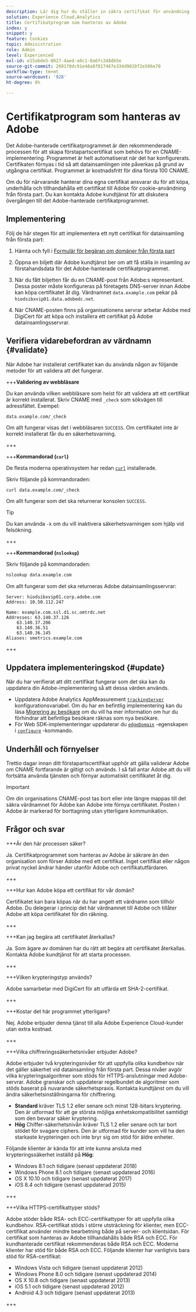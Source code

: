 ```yaml
---
description: Lär dig hur du ställer in säkra certifikat för användning med Adobe Experience Cloud cookies från första part.
solution: Experience Cloud,Analytics
title: Certifikatprogram som hanteras av Adobe
index: y
snippet: y
feature: Cookies
topic: Administration
role: Admin
level: Experienced
exl-id: e15abde5-8027-4aed-a0c1-8a6fc248db5e
source-git-commit: 2691f0dc91e48a8f817467e334d9028f2e506e70
workflow-type: tm+mt
source-wordcount: '928'
ht-degree: 0%

---
```


# Certifikatprogram som hanteras av Adobe

Det Adobe-hanterade certifikatprogrammet är den rekommenderade processen för att skapa förstapartscertifikat som behövs för en CNAME-implementering. Programmet är helt automatiserat när det har konfigurerats. Certifikaten förnyas i tid så att datainsamlingen inte påverkas på grund av utgångna certifikat. Programmet är kostnadsfritt för dina första 100 CNAME.

Om du för närvarande hanterar dina egna certifikat ansvarar du för att köpa, underhålla och tillhandahålla ett certifikat till Adobe för cookie-användning från första part. Du kan kontakta Adobe kundtjänst för att diskutera övergången till det Adobe-hanterade certifikatprogrammet.

## Implementering

Följ de här stegen för att implementera ett nytt certifikat för datainsamling från första part:

1. Hämta och fyll i [Formulär för begäran om domäner från första part](cookies/assets/First_Party_Domain_Request_Form.xlsx)

1. Öppna en biljett där Adobe kundtjänst ber om att få ställa in insamling av förstahandsdata för det Adobe-hanterade certifikatprogrammet.

1. När du fått biljetten får du en CNAME-post från Adobe:s representant. Dessa poster måste konfigureras på företagets DNS-server innan Adobe kan köpa certifikatet åt dig. Värdnamnet `data.example.com` pekar på `hiodsibxvip01.data.adobedc.net`.

1. När CNAME-posten finns på organisationens servrar arbetar Adobe med DigiCert för att köpa och installera ett certifikat på Adobe datainsamlingsservrar.

## Verifiera vidarebefordran av värdnamn {#validate}

När Adobe har installerat certifikatet kan du använda någon av följande metoder för att validera att det fungerar.

+++**Validering av webbläsare**

Du kan använda vilken webbläsare som helst för att validera att ett certifikat är korrekt installerat. Skriv CNAME med `_check` som sökvägen till adressfältet. Exempel:

`data.example.com/_check`

Om allt fungerar visas det i webbläsaren `SUCCESS`. Om certifikatet inte är korrekt installerat får du en säkerhetsvarning.

+++

+++**Kommandorad (`curl`)**

De flesta moderna operativsystem har redan [`curl`](https://curl.se) installerade.

Skriv följande på kommandoraden:

```sh
curl data.example.com/_check
```

Om allt fungerar som det ska returnerar konsolen `SUCCESS`.

>[!TIP]
>
>Du kan använda `-k` om du vill inaktivera säkerhetsvarningen som hjälp vid felsökning.

+++

+++**Kommandorad (`nslookup`)**

Skriv följande på kommandoraden:

```sh
nslookup data.example.com
```

Om allt fungerar som det ska returneras Adobe datainsamlingsservrar:

```text
Server: hiodsibxvip01.corp.adobe.com
Address: 10.50.112.247

Name: example.com.ssl.d1.sc.omtrdc.net
Addresses: 63.140.37.126
    63.140.37.206
    63.140.36.51
    63.140.36.145
Aliases: smetrics.example.com
```

+++

## Uppdatera implementeringskod {#update}

När du har verifierat att ditt certifikat fungerar som det ska kan du uppdatera din Adobe-implementering så att dessa värden används.

* Uppdatera Adobe Analytics AppMeasurement [`trackingServer`](https://experienceleague.adobe.com/en/docs/analytics/implementation/vars/config-vars/trackingserver) konfigurationsvariabel. Om du har en befintlig implementering kan du läsa [Migrering av besökare](https://experienceleague.adobe.com/en/docs/analytics/technotes/visitor-migration) om du vill ha mer information om hur du förhindrar att befintliga besökare räknas som nya besökare.
* För Web SDK-implementeringar uppdaterar du [`edgeDomain`](https://experienceleague.adobe.com/en/docs/experience-platform/web-sdk/commands/configure/edgedomain) -egenskapen i [`configure`](https://experienceleague.adobe.com/en/docs/experience-platform/web-sdk/commands/configure/overview) -kommando.

## Underhåll och förnyelser

Trettio dagar innan ditt förstapartscertifikat upphör att gälla validerar Adobe om CNAME fortfarande är giltigt och används. I så fall antar Adobe att du vill fortsätta använda tjänsten och förnyar automatiskt certifikatet åt dig.

>[!IMPORTANT]
>
>Om din organisations CNAME-post tas bort eller inte längre mappas till det säkra värdnamnet för Adobe kan Adobe inte förnya certifikatet. Posten i Adobe är markerad för borttagning utan ytterligare kommunikation.

## Frågor och svar

+++Är den här processen säker?

Ja. Certifikatprogrammet som hanteras av Adobe är säkrare än den organisation som förser Adobe med ett certifikat. Inget certifikat eller någon privat nyckel ändrar händer utanför Adobe och certifikatutfärdaren.

+++

+++Hur kan Adobe köpa ett certifikat för vår domän?

Certifikatet kan bara köpas när du har angett ett värdnamn som tillhör Adobe. Du delegerar i princip det här värdnamnet till Adobe och tillåter Adobe att köpa certifikatet för din räkning.

+++

+++Kan jag begära att certifikatet återkallas?

Ja. Som ägare av domänen har du rätt att begära att certifikatet återkallas. Kontakta Adobe kundtjänst för att starta processen.

+++

+++Vilken krypteringstyp används?

Adobe samarbetar med DigiCert för att utfärda ett SHA-2-certifikat.

+++

+++Kostar det här programmet ytterligare?

Nej. Adobe erbjuder denna tjänst till alla Adobe Experience Cloud-kunder utan extra kostnad.

+++

+++Vilka chiffreringssäkerhetsnivåer erbjuder Adobe?

Adobe erbjuder två krypteringsnivåer för att uppfylla olika kundbehov när det gäller säkerhet vid datainsamling från första part. Dessa nivåer avgör vilka krypteringsalgoritmer som stöds för HTTPS-anslutningar med Adobe-servrar. Adobe granskar och uppdaterar regelbundet de algoritmer som stöds baserat på nuvarande säkerhetspraxis. Kontakta kundtjänst om du vill ändra säkerhetsinställningarna för chiffrering.

* **Standard** kräver TLS 1.2 eller senare och minst 128-bitars kryptering. Den är utformad för att ge största möjliga enhetskompatibilitet samtidigt som den bevarar säker kryptering.
* **Hög** Chiffer-säkerhetsnivån kräver TLS 1.2 eller senare och tar bort stödet för svagare ciphers. Den är utformad för kunder som vill ha den starkaste krypteringen och inte bryr sig om stöd för äldre enheter.

Följande klienter är kända för att inte kunna ansluta med krypteringssäkerhet inställd på **Hög**:

* Windows 8.1 och tidigare (senast uppdaterat 2018)
* Windows Phone 8.1 och tidigare (senast uppdaterad 2016)
* OS X 10.10 och tidigare (senast uppdaterat 2017)
* iOS 8.4 och tidigare (senast uppdaterad 2015)

+++

+++Vilka HTTPS-certifikattyper stöds?

Adobe stöder både RSA- och ECC-certifikattyper för att uppfylla olika kundbehov. RSA-certifikat stöds i större utsträckning för klienter, men ECC-certifikat använder mindre bearbetning både på server- och klientsidan. För certifikat som hanteras av Adobe tillhandahålls både RSA och ECC. För kundhanterade certifikat rekommenderas både RSA och ECC. Moderna klienter har stöd för både RSA och ECC. Följande klienter har vanligtvis bara stöd för RSA-certifikat:

* Windows Vista och tidigare (senast uppdaterat 2012)
* Windows Phone 8.0 och tidigare (senast uppdaterad 2014)
* OS X 10.8 och tidigare (senast uppdaterat 2013)
* iOS 5.1 och tidigare (senast uppdaterad 2012)
* Android 4.3 och tidigare (senast uppdaterat 2013)

+++
